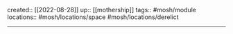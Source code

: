 created:: [[2022-08-28]]
up:: [[mothership]]
tags:: #mosh/module
locations:: #mosh/locations/space #mosh/locations/derelict
***
